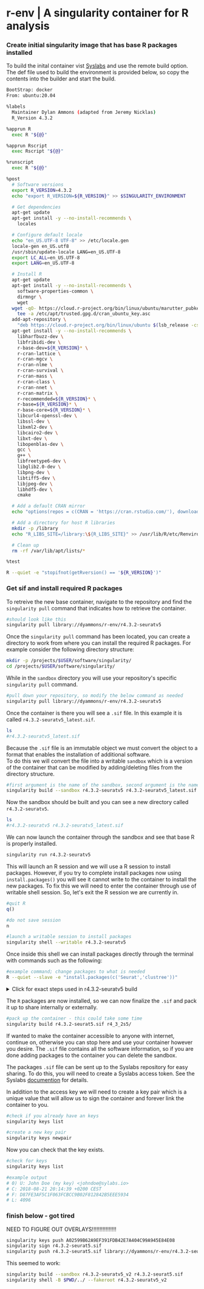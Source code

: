 # r-env | A singularity container for R analysis 


### Create initial singularity image that has base R packages installed
To build the inital container vist [Syslabs](https://cloud.sylabs.io/) and use the remote build option. The def file used to build the environment is provided below, so copy the contents into the builder and start the build.

```sh
BootStrap: docker
From: ubuntu:20.04

%labels
  Maintainer Dylan Ammons (adapted from Jeremy Nicklas)
  R_Version 4.3.2

%apprun R
  exec R "${@}"

%apprun Rscript
  exec Rscript "${@}"

%runscript
  exec R "${@}"

%post
  # Software versions
  export R_VERSION=4.3.2
  echo "export R_VERSION=${R_VERSION}" >> $SINGULARITY_ENVIRONMENT

  # Get dependencies
  apt-get update
  apt-get install -y --no-install-recommends \
    locales

  # Configure default locale
  echo "en_US.UTF-8 UTF-8" >> /etc/locale.gen
  locale-gen en_US.utf8
  /usr/sbin/update-locale LANG=en_US.UTF-8
  export LC_ALL=en_US.UTF-8
  export LANG=en_US.UTF-8

  # Install R
  apt-get update
  apt-get install -y --no-install-recommends \
    software-properties-common \
    dirmngr \
    wget
  wget -qO- https://cloud.r-project.org/bin/linux/ubuntu/marutter_pubkey.asc | \
    tee -a /etc/apt/trusted.gpg.d/cran_ubuntu_key.asc
  add-apt-repository \
    "deb https://cloud.r-project.org/bin/linux/ubuntu $(lsb_release -cs)-cran40/"
  apt-get install -y --no-install-recommends \
    libharfbuzz-dev \
    libfribidi-dev \
    r-base-dev=${R_VERSION}* \
    r-cran-lattice \
    r-cran-mgcv \
    r-cran-nlme \
    r-cran-survival \
    r-cran-mass \
    r-cran-class \
    r-cran-nnet \
    r-cran-matrix \
    r-recommended=${R_VERSION}* \
    r-base=${R_VERSION}* \
    r-base-core=${R_VERSION}* \
    libcurl4-openssl-dev \
    libssl-dev \
    libxml2-dev \
    libcairo2-dev \
    libxt-dev \
    libopenblas-dev \
    gcc \
    g++ \
    libfreetype6-dev \
    libglib2.0-dev \
    libpng-dev \
    libtiff5-dev \
    libjpeg-dev \
    libhdf5-dev \
    cmake

  # Add a default CRAN mirror
  echo "options(repos = c(CRAN = 'https://cran.rstudio.com/'), download.file.method = 'libcurl')" >> /usr/lib/R/etc/Rprofile.site

  # Add a directory for host R libraries
  mkdir -p /library
  echo "R_LIBS_SITE=/library:\${R_LIBS_SITE}" >> /usr/lib/R/etc/Renviron.site

  # Clean up
  rm -rf /var/lib/apt/lists/*

%test

R --quiet -e "stopifnot(getRversion() == '${R_VERSION}')"
```

### Get sif and install required R packages

To retreive the new base container, navigate to the repository and find the `singularity pull` command that indicates how to retrieve the container.
```sh
#should look like this
singularity pull library://dyammons/r-env/r4.3.2-seuratv5
```

Once the `singularity pull` command has been located, you can create a directory to work from where you can install the required R packages. For example consider the following directory structure:
```sh
mkdir -p /projects/$USER/software/singularity/
cd /projects/$USER/software/singularity/
```

While in the `sandbox` directory you will use your repository's specific `singularity pull` command.
```sh
#pull down your repository, so modify the below command as needed
singularity pull library://dyammons/r-env/r4.3.2-seuratv5
```

Once the container is there you will see a `.sif` file. In this example it is called `r4.3.2-seuratv5_latest.sif`.
```sh
ls
#r4.3.2-seuratv5_latest.sif
```

Because the `.sif` file is an immutable object we must convert the object to a format that enables the installation of additional software.  
To do this we will convert the file into a writable `sandbox` which is a version of the container that can be modified by adding/deleting files from the directory structure.
```sh
#first argument is the name of the sandbox, second argument is the name of the .sif to convert
singularity build --sandbox r4.3.2-seuratv5 r4.3.2-seuratv5_latest.sif
```

Now the sandbox should be built and you can see a new directory called `r4.3.2-seuratv5`.
```sh
ls
#r4.3.2-seuratv5 r4.3.2-seuratv5_latest.sif
```

We can now launch the container through the sandbox and see that base R is properly installed.
```sh
singularity run r4.3.2-seuratv5
```

This will launch an R session and we will use a R session to install packages. However, if you try to complete install packages now using `install.packages()` you will see it cannot write to the container to install the new packages. To fix this we will need to enter the container through use of writable shell session. So, let's exit the R session we are currently in.
```r
#quit R
q()

#do not save session
n
```

```sh
#launch a writable session to install packages
singularity shell --writable r4.3.2-seuratv5
```

Once inside this shell we can install packages directly through the terminal with commands such as the following:
```sh
#example command; change packages to what is needed
R --quiet --slave -e "install.packages(c('Seurat','clustree'))"
```

<details>
  <summary>Click for exact steps used in r4.3.2-seuratv5 build</summary>
<p>

<br>

```r
#install completed on 12.10.2023 - DA

#attempt to install all at once -- several failed, so reorder in future
R --quiet --slave -e "install.packages(c('Rcpp', 'ggforce', 'ggrepel', 'graphlayouts','sitmo','dqrng','uwot','devtools','lme4','tidyverse','clustree','stringr','remotes','patchwork','scales','cowplot','ggrepel','colorspace','BiocManager','pheatmap','RColorBrewer','viridis','reshape','lemon','msigdbr','ggpubr','ape','UpSetR','Seurat'))"
R --quiet --slave -e "install.packages(c('RSpectra', 'ggforce', 'ggraph','Seurat','clustree'))"
R --quiet --slave -e "install.packages(c('pbkrtest', 'car', 'rstatix','R.utils','ape','tidytree','circlize','RColorBrewer'))"

#step through one by one to catch dependency errors 
R --quiet --slave -e "BiocManager::install(c('limma','DESeq2'))"
R --quiet --slave -e "BiocManager::install(c('beachmat','BiocSingular','SingleR','celldex','treeio','ggtree','enrichplot','clusterProfiler','slingshot','scRNAseq','scuttle','ComplexHeatmap'))"
R --quiet --slave -e "remotes::install_github('chris-mcginnis-ucsf/DoubletFinder')"
R --quiet --slave -e "remotes::install_github('mojaveazure/seurat-disk')"
R --quiet --slave -e "devtools::install_github('davidsjoberg/ggsankey')"
R --quiet --slave -e "devtools::install_github('rpolicastro/scProportionTest')"
R --quiet --slave -e "devtools::install_github('immunogenomics/presto')"
R --quiet --slave -e "devtools::install_github('jinworks/CellChat')"
R --quiet --slave -e "devtools::install_github('arc85/singleseqgset')"
R --quiet --slave -e "BiocManager::install(c('beachmat','BiocSingular','SingleR','scuttle'))"
R --quiet --slave -e "BiocManager::install('BiocSingular')"
R --quiet --slave -e "BiocManager::install('SingleR')"
R --quiet --slave -e "install.packages('harmony')"
```

</p>
</details>

The `R` packages are now installed, so we can now finalize the `.sif` and pack it up to share internally or externally. 

```sh
#pack up the container - this could take some time
singularity build r4.3.2-seurat5.sif r4_3_2s5/
```

If wanted to make the container accessible to anyone with internet, continue on, otherwise you can stop here and use your container however you desire. The `.sif` file contains all the software information, so if you are done adding packages to the container you can delete the sandbox.  

The packages `.sif` file can be sent up to the Syslabs repository for easy sharing. To do this, you will need to create a Syslabs access token. See the Syslabs [documention](https://docs.sylabs.io/guides/3.3/user-guide/cloud_library.html#:~:text=Creating%20a%20Access%20token,-Access%20tokens%20for&text=the%20following%20steps%3A-,Go%20to%3A%20https%3A%2F%2Fcloud.sylabs.io%2Flibrary,%E2%80%9CCreate%20a%20new%20token%E2%80%9D) for details.  

In addition to the access key we will need to create a key pair which is a unique value that will allow us to sign the container and forever link the container to you.
```sh
#check if you already have an keys
singularity keys list

#create a new key pair
singularity keys newpair
```

Now you can check that the key exists.
```sh
#check for keys
singularity keys list

#example output
# 0) U: John Doe (my key) <johndoe@sylabs.io>
# C: 2018-08-21 20:14:39 +0200 CEST
# F: D87FE3AF5C1F063FCBCC9B02F812842B5EEE5934
# L: 4096
````

### finish below - got tired
NEED TO FIGURE OUT OVERLAYS!!!!!!!!!!!!!!!!

```sh
singularity keys push A02599B62A9EF391FDB42E7A404C99A945E84E08
singularity sign r4.3.2-seurat5.sif
singularity push r4.3.2-seurat5.sif library://dyammons/r-env/r4.3.2-seurat5:v2
```

This seemed to work:
```sh
singularity build --sandbox r4.3.2-seuratv5_v2 r4.3.2-seurat5.sif 
singularity shell -B $PWD/../ --fakeroot r4.3.2-seuratv5_v2
```
